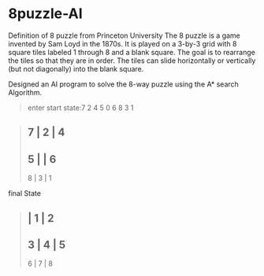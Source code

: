 # 8puzzle-AI

Definition of 8 puzzle from Princeton University
The 8 puzzle is a game invented by Sam Loyd in the 1870s. It is played on a 3-by-3 grid with 8 square tiles labeled 1 through 8 and a blank square. The goal is to rearrange the tiles so that they are in order. The tiles can slide horizontally or vertically (but not diagonally) into the blank square. 

Designed an AI program to solve the 8-way puzzle using the A* search Algorithm.   

> enter start state:7 2 4 5 0 6 8 3 1 

> 7 | 2 | 4
> ----------
> 5 |   | 6
> ----------
> 8 | 3 | 1

final State

>   | 1 | 2
> ----------
> 3 | 4 | 5
> ----------
> 6 | 7 | 8
